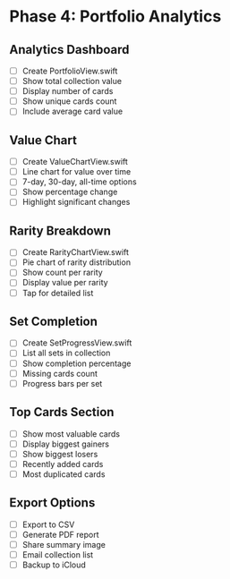 # Phase 4: Portfolio Analytics

## Analytics Dashboard
- [ ] Create PortfolioView.swift
- [ ] Show total collection value
- [ ] Display number of cards
- [ ] Show unique cards count
- [ ] Include average card value

## Value Chart
- [ ] Create ValueChartView.swift
- [ ] Line chart for value over time
- [ ] 7-day, 30-day, all-time options
- [ ] Show percentage change
- [ ] Highlight significant changes

## Rarity Breakdown
- [ ] Create RarityChartView.swift
- [ ] Pie chart of rarity distribution
- [ ] Show count per rarity
- [ ] Display value per rarity
- [ ] Tap for detailed list

## Set Completion
- [ ] Create SetProgressView.swift
- [ ] List all sets in collection
- [ ] Show completion percentage
- [ ] Missing cards count
- [ ] Progress bars per set

## Top Cards Section
- [ ] Show most valuable cards
- [ ] Display biggest gainers
- [ ] Show biggest losers
- [ ] Recently added cards
- [ ] Most duplicated cards

## Export Options
- [ ] Export to CSV
- [ ] Generate PDF report
- [ ] Share summary image
- [ ] Email collection list
- [ ] Backup to iCloud